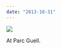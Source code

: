 ```yaml
---
date: "2013-10-31"
---
```


![](images/tumblr_mvivhckEuZ1r16syio1_1280-1024x576.jpg)

At Parc Guell.
